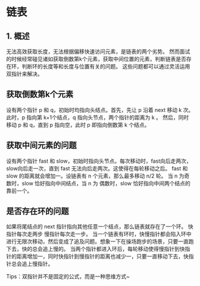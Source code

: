 
# 链表
## 1. 概述
无法高效获取长度，无法根据偏移快速访问元素，是链表的两个劣势。
然而面试的时候经常碰见诸如获取倒数第k个元素，获取中间位置的元素，判断链表是否存在环，判断环的长度等和长度与位置有关的问题。
这些问题都可以通过灵活运用双指针来解决。

## 获取倒数第k个元素
   设有两个指针 p 和 q，初始时均指向头结点。首先，先让 p 沿着 next 移动 k 次。此时，p 指向第 k+1个结点，q 指向头节点，两个指针的距离为 k 。
   然后，同时移动 p 和 q，直到 p 指向空，此时 p 即指向倒数第 k 个结点。

## 获取中间元素的问题
设有两个指针 fast 和 slow，初始时指向头节点。每次移动时，fast向后走两次，slow向后走一次，直到 fast 无法向后走两次。这使得在每轮移动之后。
fast 和 slow 的距离就会增加一。设链表有 n 个元素，那么最多移动 n/2 轮。
当 n 为奇数时，slow 恰好指向中间结点，当 n 为 偶数时，slow 恰好指向中间两个结点的靠前一个。

## 是否存在环的问题
如果将尾结点的 next 指针指向其他任意一个结点，那么链表就存在了一个环。
快指针每次走两步 慢指针每次走一步。
当一个链表有环时，快慢指针都会陷入环中进行无限次移动，然后变成了追及问题。想象一下在操场跑步的场景，只要一直跑下去，快的总会追上慢的。
当两个指针都进入环后，每轮移动使得慢指针到快指针的距离增加一，同时快指针到慢指针的距离也减少一，只要一直移动下去，快指针总会追上慢指针。

Tips：双指针并不是固定的公式，而是一种思维方式~

